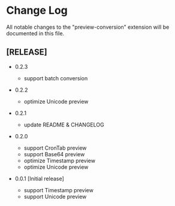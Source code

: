 # Change Log

All notable changes to the "preview-conversion" extension will be documented in this file.

## [RELEASE]

- 0.2.3
  - support batch conversion

- 0.2.2
  - optimize Unicode preview

- 0.2.1
  - update README & CHANGELOG

- 0.2.0
  - support CronTab preview
  - support Base64 preview
  - optimize Timestamp preview
  - optimize Unicode preview

- 0.0.1 [Initial release]
  - support Timestamp preview
  - support Unicode preview
